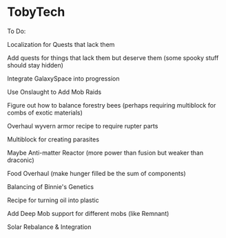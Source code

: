 # TobyTech
 To Do:
 
Localization for Quests that lack them

Add quests for things that lack them but deserve them (some spooky stuff should stay hidden)

Integrate GalaxySpace into progression

Use Onslaught to Add Mob Raids

Figure out how to balance forestry bees (perhaps requiring multiblock for combs of exotic materials)

Overhaul wyvern armor recipe to require rupter parts

Multiblock for creating parasites

Maybe Anti-matter Reactor (more power than fusion but weaker than draconic)

Food Overhaul (make hunger filled be the sum of components)

Balancing of Binnie's Genetics

Recipe for turning oil into plastic

Add Deep Mob support for different mobs (like Remnant)

Solar Rebalance & Integration
